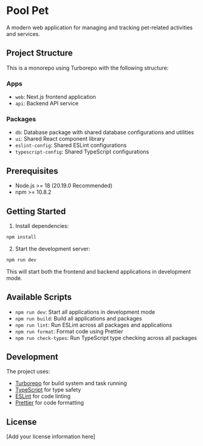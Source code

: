 # Pool Pet

A modern web application for managing and tracking pet-related activities and services.

## Project Structure

This is a monorepo using Turborepo with the following structure:

### Apps

- `web`: Next.js frontend application
- `api`: Backend API service

### Packages

- `db`: Database package with shared database configurations and utilities
- `ui`: Shared React component library
- `eslint-config`: Shared ESLint configurations
- `typescript-config`: Shared TypeScript configurations

## Prerequisites

- Node.js >= 18 (20.19.0 Recommended)
- npm >= 10.8.2

## Getting Started

1. Install dependencies:

```bash
npm install
```

2. Start the development server:

```bash
npm run dev
```

This will start both the frontend and backend applications in development mode.

## Available Scripts

- `npm run dev`: Start all applications in development mode
- `npm run build`: Build all applications and packages
- `npm run lint`: Run ESLint across all packages and applications
- `npm run format`: Format code using Prettier
- `npm run check-types`: Run TypeScript type checking across all packages

## Development

The project uses:

- [Turborepo](https://turbo.build/repo) for build system and task running
- [TypeScript](https://www.typescriptlang.org/) for type safety
- [ESLint](https://eslint.org/) for code linting
- [Prettier](https://prettier.io) for code formatting

## License

[Add your license information here]
